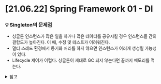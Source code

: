 # [21.06.22] Spring Framework 01 - DI

### 💡 Singleton의 문제점

- 싱글톤 인스턴스가 많은 일을 하거나 많은 데이터를 공유시킬 경우 인스턴스들 간의 결합도가 높아진다. 이 때, 수정 및 테스트가 어려워진다.
- 멀티 스레드 환경에서 동기화 처리를 하지 않으면 인스턴스가 여러개 생성될 가능성이 있다.
- Lifecycle 제어가 어렵다. 싱글톤이 제대로 GC 되지 않는다면 끝까지 메모리를 먹는다.

<details>
   <summary>참고</summary>
   https://jeong-pro.tistory.com/86
<details>

<br>
<br>

## Spring

### 구조

1. POJO (Plain Old Java Object)

   - 특정 기술에 종속되지 않은 순수한 자바객체
   - Spring 기술에서 이것이 가능한 이유는 PSA

2. PSA (Portable Service Abstraction)

   - 하나의 추상화로 여러 서비스를 묶어둔 것
   - 일관된 방식으로 기술에 접근 가능하도록 해주는 설계 원칙
   <details>
       <summary>참고</summary>
       https://sabarada.tistory.com/127
   </details>

3. IoC/DI

   - 클라이언트에게 무슨 서비스를 사용할 것인지 말해주는 것
   - 객체간의 의존성을 낮춰 유연한 확장이 가능

4. AOP
   - 관심사로 모듈화하고 핵심적인 비즈니스 로직을 분리하여 재사용

<br>

## IoC & Container

### IoC 유형

![image](https://user-images.githubusercontent.com/36289638/122868195-99c64e80-d365-11eb-898e-de74dfe71fa6.png)

- DL (Dependency Lookup)

  - 의존성 검색
  - IoC 컨테이너는 각 컨테이너에서 관리해야 하는 별도의 저장소(객체 저장소)에서 객체를 검색하여 참조하는 방법

- DI (Dependency Injection)
  - 의존성 주입
  - 클래스 간의 의존성을 외부(컨테이너)에서 주입하는 개념

<details>
    <summary>참고</summary>        
    https://happy-playboy.tistory.com/entry/%EB%B0%B1%EC%88%98%EC%9D%98-%EC%8A%A4%ED%94%84%EB%A7%81-IoC%EC%99%80-DI%EC%97%90-%EB%8C%80%ED%95%B4%EC%84%9C
</details>

<br>

### Container

객체의 생성, 사용, 소멸에 해당하는 라이프 사이클을 담당하며 애플리케이션 사용에 필요한 주요 기능을 제공

<br>

## 의존성 주입 (Dependency Injection, DI)

### 빈(Bean)

- 애플리케이션의 핵심을 이루는 객체
- Spring IoC Container에 의해 인스턴스화, 관리, 생성됨
- 기본적인 빈 스코프는 싱글톤
- XML 파일에 정의

```xml
<bean id="고유식별자" class="정규화된 자바 클래스" scope="객체 범위">
   <property name="..." value="..."/>
   <constructor-arg/>
</bean>
```

- Annotation으로 정의
  - component-scan을 반드시 설정해야함

```java
@Component
public class ComponentExample {
   ...
}
```

<br>

### 빈 스코프(Bean Scope)

| Scope             | Description                                                                              |
| ----------------- | ---------------------------------------------------------------------------------------- |
| singleton         | 스프링 컨테이너 내에 하나의 인스턴스 빈만 생성                                           |
| prototype         | 컨테이너에 빈을 요청할 때마다 새로운 인스턴스 생성                                       |
| request           | HTTP Request별로 새로운 인스턴스 생성                                                    |
| session           | HTTP Session별로 새로운 인스턴스 생성                                                    |
| ✍ global session | global HTTP SESSION별로 새로운 인스턴스 생성 <br> 일반적으로 portlet context 안에서 유효 |

<br>

✍ Bean Life Cycle / BeanFactory & ApplicationContext  
✍ singleton을 사용하는 경우와 아닌 경우
